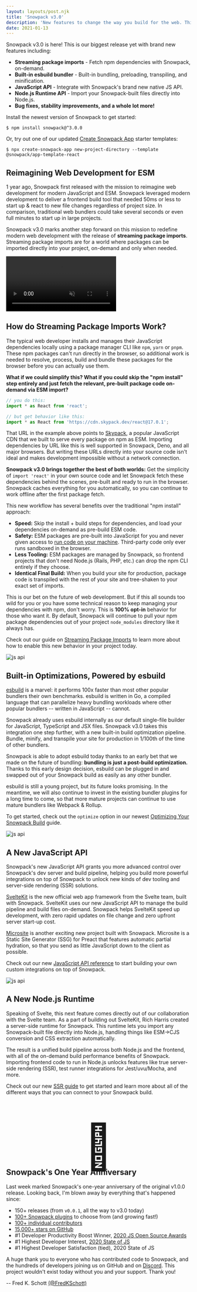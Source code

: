 ```yaml
---
layout: layouts/post.njk
title: 'Snowpack v3.0'
description: 'New features to change the way you build for the web. This is our biggest release yet with some serious new features, including streaming imports, built-in esbuild bundling, and new SSR APIs.'
date: 2021-01-13
---
```


Snowpack v3.0 is here! This is our biggest release yet with brand new features including:

- **Streaming package imports** - Fetch npm dependencies with Snowpack, on-demand.
- **Built-in esbuild bundler** - Built-in bundling, preloading, transpiling, and minification.
- **JavaScript API** - Integrate with Snowpack's brand new native JS API.
- **Node.js Runtime API** - Import your Snowpack-built files directly into Node.js.
- **Bug fixes, stability improvements, and a whole lot more!**

Install the newest version of Snowpack to get started:

```
$ npm install snowpack@^3.0.0
```

Or, try out one of our updated [Create Snowpack App](https://www.npmjs.com/package/create-snowpack-app) starter templates:

```
$ npx create-snowpack-app new-project-directory --template  @snowpack/app-template-react
```

## Reimagining Web Development for ESM

1 year ago, Snowpack first released with the mission to reimagine web development for modern JavaScript and ESM. Snowpack leveraged modern development to deliver a frontend build tool that needed 50ms or less to start up & react to new file changes regardless of project size. In comparison, traditional web bundlers could take several seconds or even full minutes to start up in large projects.

Snowpack v3.0 marks another step forward on this mission to redefine modern web development with the release of **streaming package imports**. Streaming package imports are for a world where packages can be imported directly into your project, on-demand and only when needed.

<video preload="auto" autoplay loop muted playsinline>
 <source src="/img/streaming-imports-demo.webm" type="video/webm">
 <source src="/img/streaming-imports-demo.mp4" type="video/mp4">
</video>

## How do Streaming Package Imports Work?

The typical web developer installs and manages their JavaScript dependencies locally using a package manager CLI like `npm`, `yarn` or `pnpm`. These npm packages can't run directly in the browser, so additional work is needed to resolve, process, build and bundle these packages for the browser before you can actually use them.

**What if we could simplify this? What if you could skip the "npm install" step entirely and just fetch the relevant, pre-built package code on-demand via ESM import?**

```js
// you do this:
import * as React from 'react';

// but get behavior like this:
import * as React from 'https://cdn.skypack.dev/react@17.0.1';
```

That URL in the example above points to [Skypack](https://www.skypack.dev/), a popular JavaScript CDN that we built to serve every package on npm as ESM. Importing dependencies by URL like this is well supported in Snowpack, Deno, and all major browsers. But writing these URLs directly into your source code isn't ideal and makes development impossible without a network connection.

**Snowpack v3.0 brings together the best of both worlds:** Get the simplicity of `import 'react'` in your own source code and let Snowpack fetch these dependencies behind the scenes, pre-built and ready to run in the browser. Snowpack caches everything for you automatically, so you can continue to work offline after the first package fetch.

This new workflow has several benefits over the traditional "npm install" approach:

- **Speed:** Skip the install + build steps for dependencies, and load your dependencies on-demand as pre-build ESM code.
- **Safety:** ESM packages are pre-built into JavaScript for you and never given access to [run code on your machine](https://www.usenix.org/system/files/sec19-zimmermann.pdf). Third-party code only ever runs sandboxed in the browser.
- **Less Tooling:** ESM packages are managed by Snowpack, so frontend projects that don't need Node.js (Rails, PHP, etc.) can drop the npm CLI entirely if they choose.
- **Identical Final Build:** When you build your site for production, package code is transpiled with the rest of your site and tree-shaken to your exact set of imports.

This is our bet on the future of web development. But if this all sounds too wild for you or you have some technical reason to keep managing your dependencies with npm, don't worry. This is **100% opt-in** behavior for those who want it. By default, Snowpack will continue to pull your npm package dependencies out of your project `node_modules` directory like it always has.

Check out our guide on [Streaming Package Imports](/guides/streaming-imports) to learn more about how to enable this new behavior in your project today.

![js api](/img/post-snowpackv3-esbuild.png)

## Built-in Optimizations, Powered by esbuild

[esbuild](https://esbuild.github.io/) is a marvel: it performs 100x faster than most other popular bundlers their own benchmarks. esbuild is written in Go, a compiled language that can parallelize heavy bundling workloads where other popular bundlers -- written in JavaScript -- cannot.

Snowpack already uses esbuild internally as our default single-file builder for JavaScript, TypeScript and JSX files. Snowpack v3.0 takes this integration one step further, with a new built-in build optimization pipeline. Bundle, minify, and transpile your site for production in 1/100th of the time of other bundlers.

Snowpack is able to adopt esbuild today thanks to an early bet that we made on the future of bundling: **bundling is just a post-build optimization.** Thanks to this early design decision, esbuild can be plugged in and swapped out of your Snowpack build as easily as any other bundler.

esbuild is still a young project, but its future looks promising. In the meantime, we will also continue to invest in the existing bundler plugins for a long time to come, so that more mature projects can continue to use mature bundlers like Webpack & Rollup.

To get started, check out the `optimize` option in our newest [Optimizing Your Snowpack Build](/guides/optimize-and-bundle) guide.

![js api](/img/post-snowpackv3-jsapi.png)

## A New JavaScript API

Snowpack's new JavaScript API grants you more advanced control over Snowpack's dev server and build pipeline, helping you build more powerful integrations on top of Snowpack to unlock new kinds of dev tooling and server-side rendering (SSR) solutions.

[SvelteKit](https://svelte.dev/blog/whats-the-deal-with-sveltekit) is the new official web app framework from the Svelte team, built with Snowpack. SvelteKit uses our new JavaScript API to manage the build pipeline and build files on-demand. Snowpack helps SvelteKit speed up development, with zero rapid updates on file change and zero upfront server start-up cost.

[Microsite](https://www.npmjs.com/package/microsite) is another exciting new project built with Snowpack. Microsite is a Static Site Generator (SSG) for Preact that features automatic partial hydration, so that you send as little JavaScript down to the client as possible.

Check out our new [JavaScript API reference](/reference/javascript-interface) to start building your own custom integrations on top of Snowpack.

![js api](/img/post-snowpackv3-runtime.png)

## A New Node.js Runtime

Speaking of Svelte, this next feature comes directly out of our collaboration with the Svelte team. As a part of building out SvelteKit, Rich Harris created a server-side runtime for Snowpack. This runtime lets you import any Snowpack-built file directly into Node.js, handling things like ESM->CJS conversion and CSS extraction automatically.

The result is a unified build pipeline across both Node.js and the frontend, with all of the on-demand build performance benefits of Snowpack. Importing frontend code to run in Node.js unlocks features like true server-side rendering (SSR), test runner integrations for Jest/uvu/Mocha, and more.

Check out our new [SSR guide](/guides/server-side-render.md) to get started and learn more about all of the different ways that you can connect to your Snowpack build.

<div style="text-align:center; font-size: 120px; margin-top: 5rem; margin-bottom: -2rem; line-height: 1;">🥳</div>

## Snowpack's One Year Anniversary

Last week marked Snowpack's one-year anniversary of the original v1.0.0 release. Looking back, I'm blown away by everything that's happened since:

- 150+ releases (from `v0.0.1`, all the way to v3.0 today)
- [100+ Snowpack plugins](https://www.snowpack.dev/plugins) to choose from (and growing fast!)
- [100+ individual contributors](https://github.com/snowpackjs/snowpack/graphs/contributors)
- [15,000+ stars on GitHub](https://github.com/snowpackjs/snowpack/stargazers)
- #1 Developer Productivity Boost Winner, [2020 JS Open Source Awards](https://osawards.com/javascript/2020)
- #1 Highest Developer Interest, [2020 State of JS](https://2020.stateofjs.com/en-US/technologies/build-tools/)
- #1 Highest Developer Satisfaction (tied), 2020 State of JS

A huge thank you to everyone who has contributed code to Snowpack, and the hundreds of developers joining us on GitHub and on [Discord](https://discord.com/invite/snowpack). This project wouldn't exist today without you and your support. Thank you!

-- Fred K. Schott [(@FredKSchott)](https://twitter.com/FredKSchott)
